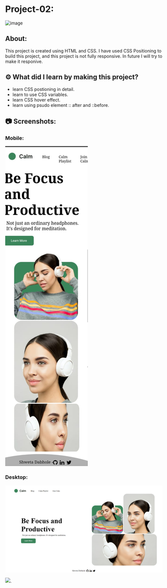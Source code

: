 # Project-02:

![image](https://img.shields.io/badge/HTML-CSS-orange)


## About:

This project is created using HTML and CSS. I have used CSS Positioning to build this project, and this project is not fully responsive. In future I will try to make it responive.

## ⚙️ What did I learn by making this project?

-   learn CSS postioning in detail.
-   learn to use CSS variables.
-   learn CSS hover effect.
-   learn using psudo element :: after and ::before.

## 📷 Screenshots:

### Mobile:
![image](https://github.com/shweta-dabhole/HTML-CSS-Webpages/blob/main/Project%202/output/calm%20mob.jpeg)

### Desktop:
![image](https://github.com/shweta-dabhole/HTML-CSS-Webpages/blob/main/Project%202/output/calm.png)

[<img src= "https://img.shields.io/badge/PROJCET LINK-1DA55F?style=for-the-badge&logo=&logoColor=white" />](https://calm-shweta.netlify.app/).
